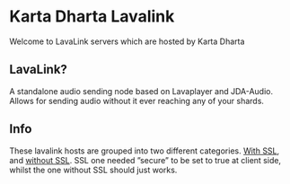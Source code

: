# Karta Dharta Lavalink
Welcome to LavaLink servers which are hosted by Karta Dharta

## LavaLink?

 A standalone audio sending node based on Lavaplayer and JDA-Audio. Allows for sending audio without it ever reaching any of your shards.

<!-- [📃 Lavalink SSL](ssl.md){ .md-button }
[📜 Lavalink without SSL](non-ssl.md){ .md-button }
[FAQs](faq.md){ .md-button } -->

## Info

These lavalink hosts are grouped into two different categories. [With SSL](ssl.md), and [without SSL](non-ssl.md). SSL one needed ”secure” to be set to true at client side, whilst the one without SSL should just works.
